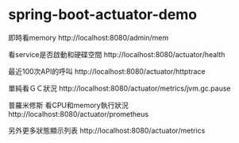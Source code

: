 # spring-boot-actuator-demo

即時看memory
http://localhost:8080/admin/mem

看service是否啟動和硬碟空間
http://localhost:8080/actuator/health

最近100次API的呼叫
http://localhost:8080/actuator/httptrace

單純看ＧＣ狀況
http://localhost:8080/actuator/metrics/jvm.gc.pause

普羅米修斯 看CPU和memory執行狀況
http://localhost:8080/actuator/prometheus

另外更多狀態顯示列表
http://localhost:8080/actuator/metrics

